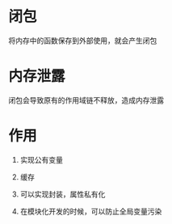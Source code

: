 # 闭包
将内存中的函数保存到外部使用，就会产生闭包
 
# 内存泄露
闭包会导致原有的作用域链不释放，造成内存泄露

# 作用
1. 实现公有变量

2. 缓存

3. 可以实现封装，属性私有化

4. 在模块化开发的时候，可以防止全局变量污染